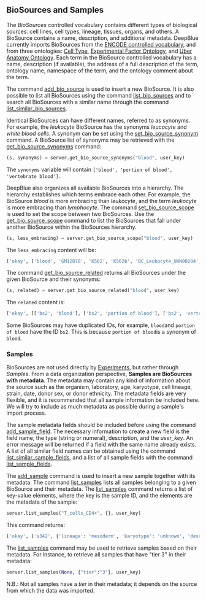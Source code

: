 ## BioSources and Samples

The *BioSources* controlled vocabulary contains different types of biological sources: cell lines, cell types, lineage, tissues, organs, and others.
A BioSource contains a name, description, and additional metadata.
DeepBlue currently imports BioSources from the [ENCODE controlled vocabulary](ftp://hgdownload.cse.ucsc.edu/apache/cgi-bin/encode/cv.ra), and from three ontologies: [Cell Type](http://www.ontobee.org/browser/index.php?o=CL), [Experimental Factor Ontology](http://www.ontobee.org/browser/index.php?o=EFO), and [Uber Anatomy Ontology](http://www.ontobee.org/browser/index.php?o=UBERON).
Each term in the BioSource controlled vocabulary has a name, description (if available), the address of a full description of the term, ontology name, namespace of the term, and the ontology comment about the term.

The command [add_bio_source](http://deepblue.mpi-inf.mpg.de/api.html#api-add_bio_source) is used to insert a new BioSource. It is also possible to list all BioSources using the command [list_bio_sources](http://deepblue.mpi-inf.mpg.de/api.html#api-list_bio_sources) and to search all BioSources with a similar name through the command [list_similar_bio_sources](http://deepblue.mpi-inf.mpg.de/api.html#api-list_similar_bio_sources).

Identical BioSources can have different names, referred to as synonyms.
For example, the *leukocyte* BioSource has the synonyms *leucocyte* and *white blood cells*.
A synonym can be set using the [set_bio_source_synonym](http://deepblue.mpi-inf.mpg.de/api.html#api-set_bio_source_synonym) command.
A BioSource list of synonyms may be retrieved with the [get_bio_source_synonyms](http://deepblue.mpi-inf.mpg.de/api.html#api-get_bio_source_synonyms) command:

```python
(s, synonyms) = server.get_bio_source_synonyms("blood", user_key)
```
The ```synonyms``` variable will contain ```['blood', 'portion of blood', 'vertebrate blood']```.

DeepBlue also organizes all available BioSources into a hierarchy.
The hierarchy establishes which terms embrace each other.
For example, the BioSource *blood* is more embracing than *leukocyte*, and the term *leukocyte* is more embracing than *lymphocyte*.
The command [set_bio_source_scope](http://deepblue.mpi-inf.mpg.de/api.html#api-set_bio_source_scope) is used to set the scope between two BioSources.
Use the [get_bio_source_scope](http://deepblue.mpi-inf.mpg.de/api.html#api-get_bio_source_scope) command to list the BioSources that fall under another BioSource within the BioSources hierarchy.

```python
(s, less_embracing) = server.get_bio_source_scope("blood", user_key)
```
The ```less_embracing``` content will be:
```python
['okay', ['blood', 'GM12878', 'K562', 'K562b', 'BC_Leukocyte_UHN00204', 'CD20+', 'CD20+_RO01778', 'CD20+_RO01794', 'CD34+_Mobilized', 'CD4+_Naive_Wb11970640', 'CD4+_Naive_Wb78495824', 'CLL', 'CMK', 'Dnd41', 'GM10248', 'GM10266', 'GM13976', 'GM13977', 'GM20000', 'H0287', 'HL-60', 'hMNC-PB', 'hMNC-PB_0082430.9', 'hMNC-PB_0022330.9', 'hMNC-CB', 'hMNC-CB_9111701.6', 'hMNC-CB_8072802.6', 'Jurkat', 'Loucy', 'Lymphoblastoid_cell_line', 'GM18507', 'GM12801', 'GM18505', 'GM12873', 'GM12872', 'GM19193', 'GM18526', 'GM19099', 'GM19238', 'GM19239', 'GM08714', 'GM06990', 'GM12878-XiMat', 'GM19240', 'GM15510', 'GM10847', 'GM12875', 'GM12874', 'GM12871', 'GM12870', 'GM12813', 'GM12812', 'GM12892', 'GM12891', 'GM18951', 'GM12867', 'GM12868', 'GM12869', 'GM12866', 'GM12864', 'GM12865', 'NB4', 'PBDE', 'PBMC', 'Raji', 'T_cells_CD4+', 'Adult_CD4_Th0', 'Adult_CD4_Th1', 'Cord_CD4_Th1', 'Cord_CD4_Th0', 'Adult_CD4_naive', 'Cord_CD4_naive', 'Th1', 'Th1_Wb33676984', 'Th1_Wb54553204', 'Th17', 'Th2', 'Th2_Wb33676984', 'Th2_Wb54553204', 'Treg_Wb78495824', 'Treg_Wb83319432', '416B', 'A20', 'B-cell_(CD19+)', 'B-cell_(CD43-)', 'BMDM', 'CH12', 'EPC_(CD117+_CD71-_TER119-)', 'Erythrobl', 'G1E', 'G1E-ER4', 'G1E-ER4', 'L1210', 'MEP', 'Megakaryo', 'MEL', 'mG/ER', 'NIH-3T3', 'THelper-Activated', 'T-Naive', 'TReg-Activated', 'TReg', 'umbilical cord blood', 'arterial blood', 'venous blood', 'capillary blood']]
```

The command [get_bio_source_related](http://deepblue.mpi-inf.mpg.de/api.html#api-get_bio_source_related) returns all BioSources under the given BioSource and their synonyms:

```python
(s, related) = server.get_bio_source_related("blood", user_key)
```

The ```related``` content is:
```python
['okay', [['bs2', 'blood'], ['bs2', 'portion of blood'], ['bs2', 'vertebrate blood'], ['bs1', 'GM12878'], ['bs4', 'K562'], ['bs5', 'K562b'], ['bs65', 'BC_Leukocyte_UHN00204'], ['bs108', 'CD20+'], ['bs109', 'CD20+_RO01778'], ['bs110', 'CD20+_RO01794'], ['bs111', 'CD34+_Mobilized'], ['bs112', 'CD4+_Naive_Wb11970640'], ['bs113', 'CD4+_Naive_Wb78495824'], ['bs116', 'CLL'], ['bs124', 'CMK'], ['bs131', 'Dnd41'], ['bs151', 'GM10248'], ['bs152', 'GM10266'], ['bs173', 'GM13976'], ['bs174', 'GM13977'], ['bs184', 'GM20000'], ['bs185', 'H0287'], ['bs241', 'HL-60'], ['bs248', 'hMNC-PB'], ['bs250', 'hMNC-PB_0082430.9'], ['bs249', 'hMNC-PB_0022330.9'], ['bs251', 'hMNC-CB'], ['bs252', 'hMNC-CB_9111701.6'], ['bs253', 'hMNC-CB_8072802.6'], ['bs332', 'Jurkat'], ['bs340', 'Loucy'], ['bs342', 'Lymphoblastoid_cell_line'], ['bs176', 'GM18507'], ['bs154', 'GM12801'], ['bs175', 'GM18505'], ['bs166', 'GM12873'], ['bs165', 'GM12872'], ['bs180', 'GM19193'], ['bs177', 'GM18526'], ['bs179', 'GM19099'], ['bs181', 'GM19238'], ['bs182', 'GM19239'], ['bs150', 'GM08714'], ['bs149', 'GM06990'], ['bs169', 'GM12878-XiMat'], ['bs183', 'GM19240'], ['bs172', 'GM15510'], ['bs153', 'GM10847'], ['bs168', 'GM12875'], ['bs167', 'GM12874'], ['bs164', 'GM12871'], ['bs163', 'GM12870'], ['bs156', 'GM12813'], ['bs155', 'GM12812'], ['bs171', 'GM12892'], ['bs170', 'GM12891'], ['bs178', 'GM18951'], ['bs160', 'GM12867'], ['bs161', 'GM12868'], ['bs162', 'GM12869'], ['bs159', 'GM12866'], ['bs157', 'GM12864'], ['bs158', 'GM12865'], ['bs361', 'NB4'], ['bs390', 'PBDE'], ['bs392', 'PBMC'], ['bs403', 'Raji'], ['bs419', 'T_cells_CD4+'], ['bs34', 'Adult_CD4_Th0'], ['bs35', 'Adult_CD4_Th1'], ['bs129', 'Cord_CD4_Th1'], ['bs128', 'Cord_CD4_Th0'], ['bs33', 'Adult_CD4_naive'], ['bs127', 'Cord_CD4_naive'], ['bs422', 'Th1'], ['bs423', 'Th1_Wb33676984'], ['bs424', 'Th1_Wb54553204'], ['bs425', 'Th17'], ['bs426', 'Th2'], ['bs427', 'Th2_Wb33676984'], ['bs428', 'Th2_Wb54553204'], ['bs430', 'Treg_Wb78495824'], ['bs431', 'Treg_Wb83319432'], ['bs444', '416B'], ['bs445', 'A20'], ['bs448', 'B-cell_(CD19+)'], ['bs449', 'B-cell_(CD43-)'], ['bs451', 'BMDM'], ['bs454', 'CH12'], ['bs459', 'EPC_(CD117+_CD71-_TER119-)'], ['bs473', 'Erythrobl'], ['bs481', 'G1E'], ['bs482', 'G1E-ER4'], ['bs482', 'G1E-ER4'], ['bs489', 'L1210'], ['bs492', 'MEP'], ['bs495', 'Megakaryo'], ['bs496', 'MEL'], ['bs497', 'mG/ER'], ['bs498', 'NIH-3T3'], ['bs507', 'THelper-Activated'], ['bs508', 'T-Naive'], ['bs509', 'TReg-Activated'], ['bs510', 'TReg'], ['bs5708', 'umbilical cord blood'], ['bs24323', 'arterial blood'], ['bs24323', 'blood in artery'], ['bs24323', 'portion of arterial blood'], ['bs24324', 'venous blood'], ['bs24324', 'blood in vein'], ['bs24324', 'portion of venous blood'], ['bs24325', 'capillary blood'], ['bs24325', 'blood in capillary'], ['bs24325', 'portion of blood in capillary'], ['bs24325', 'portion of capillary blood']]]
```

Some BioSources may have duplicated IDs, for example, ```blood```and ```portion of blood``` have the ID ```bs2```.
This is because ```portion of blood```is a synonym of ```blood```.


### Samples

BioSources are not used directly by [Experiments](02-01-experiments.md), but rather through *Samples*.
From a data organization perspective, **Samples are BioSources with metadata**.
The metadata may contain any kind of information about the source such as the organism, laboratory, age, karyotype, cell lineage, strain, date, donor sex, or donor ethnicity.
The metadata fields are very flexible, and it is recommended that all sample information be included here.
We will try to include as much metadata as possible during a sample's import process.

The sample metadata fields should be included before using the command [add_sample_field](http://deepblue.mpi-inf.mpg.de/api.html#api-add_sample_field).
The necessary information to create a new field is the field name, the type (string or numeral), description, and the *user_key*.
An error message will be returned if a field with the same name already exists.
A list of all similar field names can be obtained using the command [list_similar_sample_fields](http://deepblue.mpi-inf.mpg.de/api.html#api-list_similar_sample_fields), and a list of all sample fields with the command [list_sample_fields](http://deepblue.mpi-inf.mpg.de/api.html#api-list_sample_fields).

The [add_sample](http://deepblue.mpi-inf.mpg.de/api.html#api-add_sample) command is used to insert a new sample together with its metadata.
The command [list_samples](http://deepblue.mpi-inf.mpg.de/api.html#api-list_samples) lists all samples belonging to a given BioSource and their metadata.
The [list_samples](http://deepblue.mpi-inf.mpg.de/api.html#api-list_samples) command returns a list of key-value elements, where the key is the sample ID, and the elements are the metadata of the sample:

```python
server.list_samples("T_cells_CD4+", {}, user_key)
```
This command returns:
```python
['okay', ['s342', {'lineage': 'mesoderm', 'karyotype': 'unknown', 'description': 'Parent cell line for T cells CD4+.', 'bio_source_name': 'T_cells_CD4+', 'lab': 'Crawford', 'sex': 'B', 'user': 'Populator', 'tier': '3', '_id': 's342', 'organism': 'human'}]]
```

The [list_samples](http://deepblue.mpi-inf.mpg.de/api.html#api-list_samples) command may be used to retrieve samples based on their metadata. For instance, to retrieve all samples that have "tier 3" in their metadata:
```python
server.list_samples(None, {"tier":"3"}, user_key)
```

N.B.: Not all samples have a *tier* in their metadata; it depends on the source from which the data was imported.
